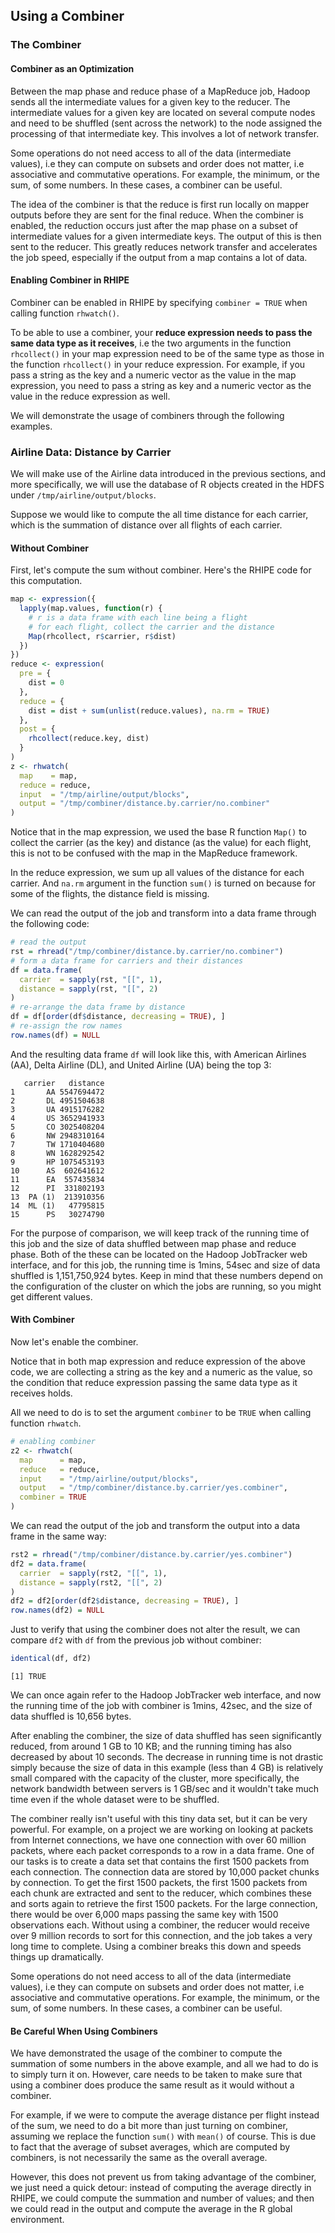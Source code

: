 ## Using a Combiner ##

### The Combiner ###

#### Combiner as an Optimization

Between the map phase and reduce phase of a MapReduce job, Hadoop sends all the intermediate values for a given key to the reducer. The intermediate values for a given key are located on several compute nodes and need to be shuffled (sent across the network) to the node assigned the processing of that intermediate key. This involves a lot of network transfer. 

Some operations do not need access to all of the data (intermediate values), i.e they can compute on subsets and order does not matter, i.e associative and commutative operations. For example, the minimum, or the sum, of some numbers. In these cases, a combiner can be useful.

The idea of the combiner is that the reduce is first run locally on mapper outputs before they are sent for the final reduce. When the combiner is enabled, the reduction occurs just after the map phase on a subset of intermediate values for a given intermediate keys. The output of this is then sent to the reducer. This greatly reduces network transfer and accelerates the job speed, especially if the output from a map contains a lot of data. 


#### Enabling Combiner in RHIPE

Combiner can be enabled in RHIPE by specifying `combiner = TRUE` when calling function `rhwatch()`.

To be able to use a combiner, your **reduce expression needs to pass the same data type as it receives**, i.e the two arguments in the function `rhcollect()` in your map expression need to be of the same type as those in the function `rhcollect()` in your reduce expression. For example, if you pass a string as the key and a numeric vector as the value in the map expression, you need to pass a string as key and a numeric vector as the value in the reduce expression as well.

We will demonstrate the usage of combiners through the following examples.


### Airline Data: Distance by Carrier ###

We will make use of the Airline data introduced in the previous sections, and more specifically, we will use the database of R objects created in the HDFS under `/tmp/airline/output/blocks`.

Suppose we would like to compute the all time distance for each carrier, which is the summation of distance over all flights of each carrier.

#### Without Combiner

First, let's compute the sum without combiner. Here's the RHIPE code for this computation.


```r
map <- expression({
  lapply(map.values, function(r) {
    # r is a data frame with each line being a flight
    # for each flight, collect the carrier and the distance
    Map(rhcollect, r$carrier, r$dist) 
  })
})
reduce <- expression(
  pre = {
    dist = 0
  }, 
  reduce = {
    dist = dist + sum(unlist(reduce.values), na.rm = TRUE)
  },
  post = {
    rhcollect(reduce.key, dist)
  }
)
z <- rhwatch(
  map    = map,
  reduce = reduce,
  input  = "/tmp/airline/output/blocks",
  output = "/tmp/combiner/distance.by.carrier/no.combiner"
)
```


Notice that in the map expression, we used the base R function `Map()` to collect the carrier (as the key) and distance (as the value) for each flight, this is not to be confused with the map in the MapReduce framework.

In the reduce expression, we sum up all values of the distance for each carrier. And `na.rm` argument in the function `sum()` is turned on because for some of the flights, the distance field is missing.

We can read the output of the job and transform into a data frame through the following code:


```r
# read the output
rst = rhread("/tmp/combiner/distance.by.carrier/no.combiner")
# form a data frame for carriers and their distances
df = data.frame(  
  carrier  = sapply(rst, "[[", 1),
  distance = sapply(rst, "[[", 2)
)
# re-arrange the data frame by distance
df = df[order(df$distance, decreasing = TRUE), ]  
# re-assign the row names
row.names(df) = NULL
```


And the resulting data frame `df` will look like this, with American Airlines (AA), Delta Airline (DL), and United Airline (UA) being the top 3:

```
   carrier   distance
1       AA 5547694472
2       DL 4951504638
3       UA 4915176282
4       US 3652941933
5       CO 3025408204
6       NW 2948310164
7       TW 1710404680
8       WN 1628292542
9       HP 1075453193
10      AS  602641612
11      EA  557435834
12      PI  331802193
13  PA (1)  213910356
14  ML (1)   47795815
15      PS   30274790
```

For the purpose of comparison, we will keep track of the running time of this job and the size of data shuffled between map phase and reduce phase. Both of the these can be located on the Hadoop JobTracker web interface, and for this job, the running time is 1mins, 54sec and size of data shuffled is 1,151,750,924 bytes. Keep in mind that these numbers depend on the configuration of the cluster on which the jobs are running, so you might get different values.

#### With Combiner

Now let's enable the combiner. 

Notice that in both map expression and reduce expression of the above code, we are collecting a string as the key and a numeric as the value, so the condition that reduce expression passing the same data type as it receives holds.

All we need to do is to set the argument `combiner` to be `TRUE` when calling function `rhwatch`.


```r
# enabling combiner
z2 <- rhwatch(
  map      = map,
  reduce   = reduce,
  input    = "/tmp/airline/output/blocks",
  output   = "/tmp/combiner/distance.by.carrier/yes.combiner",
  combiner = TRUE
)
```


We can read the output of the job and transform the output into a data frame in the same way:


```r
rst2 = rhread("/tmp/combiner/distance.by.carrier/yes.combiner")
df2 = data.frame(  
  carrier  = sapply(rst2, "[[", 1),
  distance = sapply(rst2, "[[", 2)
)
df2 = df2[order(df2$distance, decreasing = TRUE), ]  
row.names(df2) = NULL
```


Just to verify that using the combiner does not alter the result, we can compare `df2` with `df` from the previous job without combiner:

```r
identical(df, df2)
```

```
[1] TRUE
```

We can once again refer to the Hadoop JobTracker web interface, and now the running time of the job with combiner is 1mins, 42sec, and the size of data shuffled is 10,656 bytes. 

After enabling the combiner, the size of data shuffled has seen significantly reduced, from around 1 GB to 10 KB; and the running timing has also decreased by about 10 seconds. The decrease in running time is not drastic simply because the size of data in this example (less than 4 GB) is relatively small compared with the capacity of the cluster, more specifically, the network bandwidth between servers is 1 GB/sec and it wouldn't take much time even if the whole dataset were to be shuffled. 

The combiner really isn't useful with this tiny data set, but it can be very powerful. For example, on a project we are working on looking at packets from Internet connections, we have one connection with over 60 million packets, where each packet corresponds to a row in a data frame. One of our tasks is to create a data set that contains the first 1500 packets from each connection. The connection data are stored by 10,000 packet chunks by connection. To get the first 1500 packets, the first 1500 packets from each chunk are extracted and sent to the reducer, which combines these and sorts again to retrieve the first 1500 packets. For the large connection, there would be over 6,000 maps passing the same key with 1500 observations each. Without using a combiner, the reducer would receive over 9 million records to sort for this connection, and the job takes a very long time to complete. Using a combiner breaks this down and speeds things up dramatically.

Some operations do not need access to all of the data (intermediate values), i.e they can compute on subsets and order does not matter, i.e associative and commutative operations. For example, the minimum, or the sum, of some numbers. In these cases, a combiner can be useful.


#### Be Careful When Using Combiners

We have demonstrated the usage of the combiner to compute the summation of some numbers in the above example, and all we had to do is to simply turn it on. However, care needs to be taken to make sure that using a combiner does produce the same result as it would without a combiner.

For example, if we were to compute the average distance per flight instead of the sum, we need to do a bit more than just turning on combiner, assuming we replace the function `sum()` with `mean()` of course. This is due to fact that the average of subset averages, which are computed by combiners, is not necessarily the same as the overall average. 

However, this does not prevent us from taking advantage of the combiner, we just need a quick detour: instead of computing the average directly in RHIPE, we could compute the summation and number of values; and then we could read in the output and compute the average in the R global environment.

